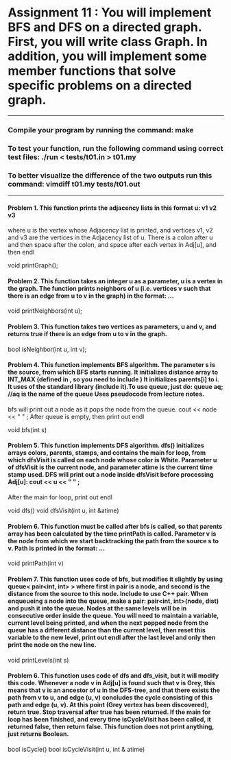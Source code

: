 # Assignment 11 : You will implement BFS and DFS on a directed graph. First, you will write class Graph. In addition, you will implement some member functions that solve specific problems on a directed graph.

----------------------------------------------------------------------------------

### Compile your program by running the command: make
### To test your function, run the following command using correct test files: ./run < tests/t01.in > t01.my
### To better visualize the difference of the two outputs run this command: vimdiff t01.my tests/t01.out
----------------------------------------------------------------------------------

#### Problem 1. This function prints the adjacency lists in this format u: v1 v2 v3
where u is the vertex whose Adjacency list is printed, and vertices v1, v2 and v3 are the vertices in the Adjacency list of u. There is a colon after u and then space after the colon, and space after each vertex in Adj[u], and then endl 

void printGraph();

#### Problem 2. This function takes an integer u as a parameter, u is a vertex in the graph. The function prints neighbors of u (i.e. vertices v such that there is an edge from u to v in the graph) in the format: <vertex><space>…<vertex><space><endl>

void printNeighbors(int u);

#### Problem 3. This function takes two vertices as parameters, u and v, and returns true if there is an edge from u to v in the graph. 

bool isNeighbor(int u, int v);

#### Problem 4. This function implements BFS algorithm. The parameter s is the source, from which BFS starts running. It initializes distance array to INT_MAX (defined in <climits>, so you need to include <climits>) It initializes parents[i] to i. It uses <queue> of the standard library (include it).To use queue, just do: queue<int> aq; //aq is the name of the queue Uses pseudocode from lecture notes.
bfs will print out a node as it pops the node from the queue. cout << node << " " ; After queue is empty, then print out endl

void bfs(int s)

#### Problem 5. This function implements DFS algorithm. dfs() initializes arrays colors, parents, stamps, and contains the main for loop, from which dfsVisit is called on each node whose color is White. Parameter u of dfsVisit is the current node, and parameter atime is the current time stamp used. DFS will print out a node inside dfsVisit before processing Adj[u]: cout << u << " " ;
After the main for loop, print out endl

void dfs()
void dfsVisit(int u, int &atime)

#### Problem 6. This function must be called after bfs is called, so that parents array has been calculated by the time printPath is called. Parameter v is the node from which we start backtracking the path from the source s to v. Path is printed in the format: <node><space>…<node><space><endl>

void printPath(int v)

#### Problem 7. This function uses code of bfs, but modifies it slightly by using queue< pair<int, int> > where first in pair is a node, and second is the distance from the source to this node. Include <utility> to use C++ pair. When enqueueing a node into the queue, make a pair: pair<int, int>(node, dist) and push it into the queue. Nodes at the same levels will be in consecutive order inside the queue. You will need to maintain a variable, current level being printed, and when the next popped node from the queue has a different distance than the current level, then reset this variable to the new level, print out endl after the last level and only then print the node on the new line.

void printLevels(int s)

#### Problem 6. This function uses code of dfs and dfs_visit, but it will modify this code. Whenever a node v in Adj[u] is found such that v is Grey, this means that v is an ancestor of u in the DFS-tree, and that there exists the path from v to u, and edge (u, v) concludes the cycle consisting of this path and edge (u, v). At this point (Grey vertex has been discovered), return true. Stop traversal after true has been returned. If the main for loop has been finished, and every time isCycleVisit has been called, it returned false, then return false. This function does not print anything, just returns Boolean.

bool isCycle()
bool isCycleVisit(int u, int & atime)





